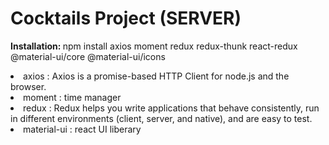 # Cocktails Project (SERVER)

<b> Installation: </b> npm install axios moment redux redux-thunk react-redux @material-ui/core @material-ui/icons

<li> axios : Axios is a promise-based HTTP Client for node.js and the browser. </li>
<li> moment : time manager </li>
<li> redux : Redux helps you write applications that behave consistently, run in different environments (client, server, and native), and are easy to test. </li>
<li> material-ui :  react UI liberary </li>
